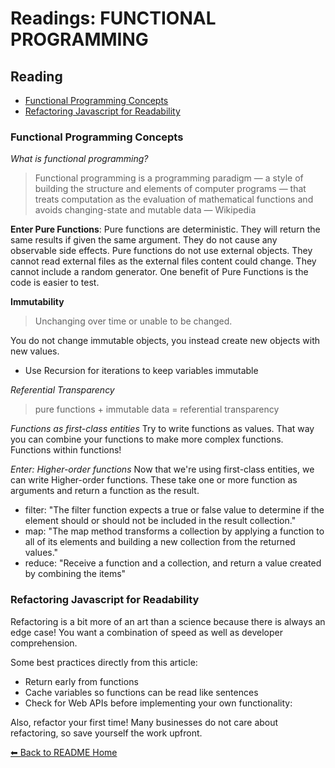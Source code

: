 # Readings: FUNCTIONAL PROGRAMMING

## Reading

* [Functional Programming Concepts](https://medium.com/the-renaissance-developer/concepts-of-functional-programming-in-javascript-6bc84220d2aa)
* [Refactoring Javascript for Readability](https://dev.to/healeycodes/refactoring-javascript-for-performance-and-readability-with-examples-1hec)

### Functional Programming Concepts

*What is functional programming?*
>Functional programming is a programming paradigm — a style of building the structure and elements of computer programs — that treats computation as the evaluation of mathematical functions and avoids changing-state and mutable data — Wikipedia

**Enter Pure Functions**: Pure functions are deterministic. They will return the same results if given the same argument. They do not cause any observable side effects. Pure functions do not use external objects. They cannot read external files as the external files content could change. They cannot include a random generator. One benefit of Pure Functions is the code is easier to test.

**Immutability**
>Unchanging over time or unable to be changed.

You do not change immutable objects, you instead create new objects with new values.
* Use Recursion for iterations to keep variables immutable

*Referential Transparency*
>pure functions + immutable data = referential transparency

*Functions as first-class entities*
Try to write functions as values. That way you can combine your functions to make more complex functions. Functions within functions!

*Enter: Higher-order functions*
Now that we're using first-class entities, we can write Higher-order functions. These take one or more function as arguments and return a function as the result.
* filter: "The filter function expects a true or false value to determine if the element should or should not be included in the result collection."
* map: "The map method transforms a collection by applying a function to all of its elements and building a new collection from the returned values."
* reduce: "Receive a function and a collection, and return a value created by combining the items"

### Refactoring Javascript for Readability

Refactoring is a bit more of an art than a science because there is always an edge case! You want a combination of speed as well as developer comprehension. 

Some best practices directly from this article: 
* Return early from functions
* Cache variables so functions can be read like sentences
* Check for Web APIs before implementing your own functionality:

Also, refactor your first time! Many businesses do not care about refactoring, so save yourself the work upfront. 

[⬅ Back to README Home](README.md)
